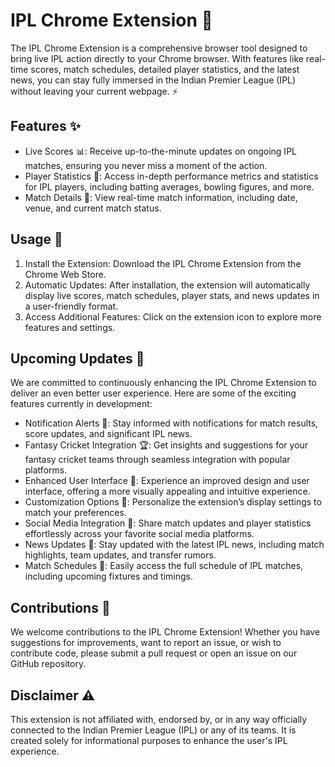 # IPL Chrome Extension 🏏

The IPL Chrome Extension is a comprehensive browser tool designed to bring live IPL action directly to your Chrome browser. With features like real-time scores, match schedules, detailed player statistics, and the latest news, you can stay fully immersed in the Indian Premier League (IPL) without leaving your current webpage. ⚡️

## Features ✨

- Live Scores 📊: Receive up-to-the-minute updates on ongoing IPL matches, ensuring you never miss a moment of the action.
- Player Statistics 🏏: Access in-depth performance metrics and statistics for IPL players, including batting averages, bowling figures, and more.
- Match Details 📅: View real-time match information, including date, venue, and current match status.

## Usage 🚀

1. Install the Extension: Download the IPL Chrome Extension from the Chrome Web Store.
2. Automatic Updates: After installation, the extension will automatically display live scores, match schedules, player stats, and news updates in a user-friendly format.
3. Access Additional Features: Click on the extension icon to explore more features and settings.

## Upcoming Updates 📣

We are committed to continuously enhancing the IPL Chrome Extension to deliver an even better user experience. Here are some of the exciting features currently in development:

- Notification Alerts 🔔: Stay informed with notifications for match results, score updates, and significant IPL news.
- Fantasy Cricket Integration 🏆: Get insights and suggestions for your fantasy cricket teams through seamless integration with popular platforms.
- Enhanced User Interface 💫: Experience an improved design and user interface, offering a more visually appealing and intuitive experience.
- Customization Options 🎨: Personalize the extension’s display settings to match your preferences.
- Social Media Integration 📲: Share match updates and player statistics effortlessly across your favorite social media platforms.
- News Updates 📰: Stay updated with the latest IPL news, including match highlights, team updates, and transfer rumors.
- Match Schedules 📅: Easily access the full schedule of IPL matches, including upcoming fixtures and timings.

## Contributions 🤝

We welcome contributions to the IPL Chrome Extension! Whether you have suggestions for improvements, want to report an issue, or wish to contribute code, please submit a pull request or open an issue on our GitHub repository.

## Disclaimer ⚠️

This extension is not affiliated with, endorsed by, or in any way officially connected to the Indian Premier League (IPL) or any of its teams. It is created solely for informational purposes to enhance the user's IPL experience.